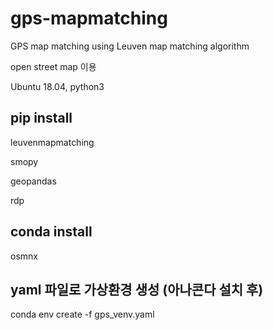 # gps-mapmatching
GPS map matching using Leuven map matching algorithm 

open street map 이용

Ubuntu 18.04, python3

## pip install
leuvenmapmatching

smopy

geopandas

rdp

## conda install 
osmnx

## yaml 파일로 가상환경 생성 (아나콘다 설치 후)
conda env create -f gps_venv.yaml
